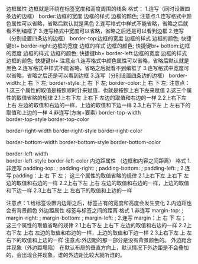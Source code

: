 边框属性
边框就是环绕在标签宽度和高度周围的线条
格式：
1.连写（同时设置四条边的边框）
border:边框的宽度    边框的样式    边框的颜色;
注意点:1.连写格式中颜色属性可以省略，省略后默认就是黑色
2.连写格式中样式不能省略，省略之后就看不到编框了
3.连写格式中宽度可以省略，省略之后还是可以看到边框
2.连写（分别设置四条边的边框）
border-top:边框的宽度    边框的样式    边框的颜色;       快捷键bt+
border-right:边框的宽度    边框的样式    边框的颜色;       快捷键br+
bottom:边框的宽度    边框的样式    边框的颜色;       快捷键bb+
border-left:边框的宽度    边框的样式    边框的颜色;                快捷键bl+
注意点:1.连写格式中颜色属性可以省略，省略后默认就是黑色
            2.连写格式中样式不能省略，省略之后就看不到编框了
          3.连写格式中宽度可以省略，省略之后还是可以看到边框
3.连写（分别设置四条边的边框）
border-width:上   右   下   左;
border-style:上   右   下   左;
border-color:上   右   下   左;
注意点：1.这三个属性的取值是按照顺时针来赋值，也就是按照上右下左来赋值
2.这三个属性的取值省略的规律
    2.1上右下左     上右下      左边的取值和右边的一样
   2.2上右下左      上右     左边的取值和右边的一样，上边的取值和下边一样
   2.3上右下左           上       左右下的取值和上边的一样
4.非连写(方向+要素)
border-top-width          
border-top-style
border-top-color

border-right-width
border-right-style
border-right-color

border-bottom-width
border-bottom-style
border-bottom-color
 
border-left-width     
border-left-style
border-left-color
内边距属性      （边框和内容之间距离）
格式
1.非连写
padding-top:  ;
padding-right:  ;
padding-bottom:  ;
padding-left:  ;
2.连写
padding：上   右  下    左；
这三个属性的取值省略的规律
    2.1上右下左     上右下      左边的取值和右边的一样
   2.2上右下左      上右     左边的取值和右边的一样，上边的取值和下边一样
   2.3上右下左           上       左右下的取值和上边的一样

注意点：1.给标签设置内边距之后，标签占有的宽度和高度会发生变化
         2.内边距也会有背景颜色
外边距属性           标签与标签之间的距离
格式
1.非连写
margin-top:  ;
margin-right:  ;
margin-bottom:  ;
margin-left:  ;
2.连写
margin：上   右  下    左；
这三个属性的取值省略的规律
    2.1上右下左     上右下      左边的取值和右边的一样
   2.2上右下左      上右     左边的取值和右边的一样，上边的取值和下边一样
   2.3上右下左           上       左右下的取值和上边的一样
注意点:外边距的那一部分是没有背景颜色的。
外边距合并现象（外边距塌陷）
在默认布局的垂直方向上，默认情况下外边距是不会叠加的，会出现合并现象，谁的外边距比较大就听谁的。
